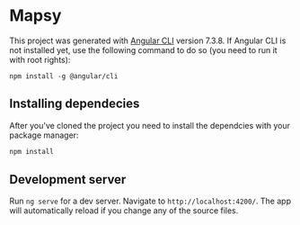 # Mapsy

This project was generated with [Angular CLI](https://github.com/angular/angular-cli) version 7.3.8. If Angular CLI is not installed yet, use the following command to do so (you need to run it with root rights): 
```
npm install -g @angular/cli
```

## Installing dependecies
After you've cloned the project you need to install the dependcies with your package manager:
```bash
npm install
```
## Development server

Run `ng serve` for a dev server. Navigate to `http://localhost:4200/`. The app will automatically reload if you change any of the source files.
